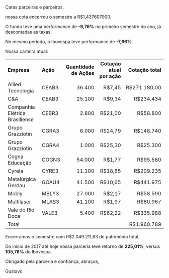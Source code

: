 <p>&nbsp;</p>
<p>&nbsp;</p>

<p>Caras parceiras e parceiros,</p>

<p>nossa cota encerrou o semestre a R$1,437607900.</p>

<p>O fundo teve uma performance de <b>-9,76%</b> no primeiro semestre do ano, já descontadas as taxas.</p>

<p>No mesmo período, o Ibovespa teve performance de <b>-7,66%</b>.</p>

<p>Nossa carteira atual:</p>

<table cellspacing="0" cellpadding="10">
  <tr>
    <th align="left">Empresa</th>
    <th align="left">Ação</th>
    <th align="right">Quantidade de Ações</th>
    <th align="right">Cotação atual por ação</th>
    <th align="right">Cotação total</th>
  </tr>
  <tr>
    <td>Allied Tecnologia</td>
    <td>CEAB3</td>
    <td align="right">36.400</td>
    <td align="right">R$7,45</td>
    <td align="right">R$271.180,00</td>
  </tr>
  <tr>
    <td>C&A</td>
    <td>CEAB3</td>
    <td align="right">25.100</td>
    <td align="right">R$9,34</td>
    <td align="right">R$234.434</td>
  </tr>
  <tr>
    <td>Companhia Elétrica Brasiliense</td>
    <td>CEBR3</td>
    <td align="right">2.800</td>
    <td align="right">R$21,00</td>
    <td align="right">R$58.800</td>
  </tr>
  <tr>
    <td>Grupo Grazziotin</td>
    <td>CGRA3</td>
    <td align="right">6.000</td>
    <td align="right">R$24,79</td>
    <td align="right">R$148.740</td>
  </tr>
  <tr>
    <td>Grupo Grazziotin</td>
    <td>CGRA4</td>
    <td align="right">1.000</td>
    <td align="right">R$25,30</td>
    <td align="right">R$25.300</td>
  </tr>
  <tr>
    <td>Cogna Educação</td>
    <td>COGN3</td>
    <td align="right">54.000</td>
    <td align="right">R$1,77</td>
    <td align="right">R$95.580</td>
  </tr>
  <tr>
    <td>Cyrela</td>
    <td>CYRE3</td>
    <td align="right">11.100</td>
    <td align="right">R$18,85</td>
    <td align="right">R$209.235</td>
  </tr>
  <tr>
    <td>Metalúrgica Gerdau</td>
    <td>GOAU4</td>
    <td align="right">41.500</td>
    <td align="right">R$10,65</td>
    <td align="right">R$441.975</td>
  </tr>
  <tr>
    <td>Mobly</td>
    <td>MBLY3</td>
    <td align="right">27.000</td>
    <td align="right">R$2,17</td>
    <td align="right">R$58.590</td>
  </tr>
  <tr>
    <td>Multilaser</td>
    <td>MLAS3</td>
    <td align="right">41.100</td>
    <td align="right">R$1,97</td>
    <td align="right">R$80.967</td>
  </tr>
  <tr>
    <td>Vale do Rio Doce</td>
    <td>VALE3</td>
    <td align="right">5.400</td>
    <td align="right">R$62,22</td>
    <td align="right">R$335.988</td>
  </tr>
  <tr>
    <td>Total</td>
    <td>&nbsp;</td>
    <td align="right">&nbsp;</td>
    <td align="right">&nbsp;</td>
    <td align="right">R$1.960.789</td>
  </tr>
</table>

<p>Encerramos o semestre com R$2.049.211,63 de patrimônio total.</p>

<p>Do início de 2017 até hoje nossa parceria teve retorno de <b>225,01%</b>, versus <b>105,76%</b> do Ibovespa.</p>

<p>Obrigado pela parceria e confiança, abraços,</p>

<p>Gustavo</p>
<br>
<br>
<br>
<br>
<br>
<br>
<br>
<br>
<br>

